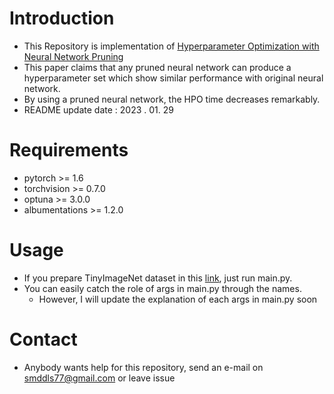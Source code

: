 # Introduction
  - This Repository is implementation of [Hyperparameter Optimization with Neural Network Pruning](https://scholar.google.com/citations?view_op=view_citation&hl=ko&user=PywlW4gAAAAJ&citation_for_view=PywlW4gAAAAJ:IjCSPb-OGe4C)
  - This paper claims that any pruned neural network can produce a hyperparameter set which show similar performance with original neural network.
  - By using a pruned neural network, the HPO time decreases remarkably.
  - README update date : 2023 . 01. 29
# Requirements
  - pytorch  >= 1.6
  - torchvision >= 0.7.0
  - optuna >= 3.0.0
  - albumentations >= 1.2.0
# Usage
  - If you prepare TinyImageNet dataset in this [link](https://www.kaggle.com/c/tiny-imagenet), just run main.py.
  - You can easily catch the role of args in main.py through the names.
    - However, I will update the explanation of each args in main.py soon

# Contact
  - Anybody wants help for this repository, send an e-mail on smddls77@gmail.com or leave issue  